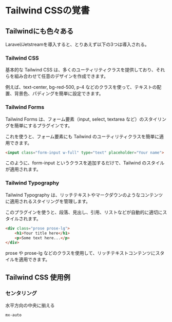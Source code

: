 # Tailwind CSSの覚書

## Tailwindにも色々ある

Laravel/Jetstreamを導入すると、とりあえず以下の3つは導入される。

### Tailwind CSS

基本的な Tailwind CSS は、多くのユーティリティクラスを提供しており、それらを組み合わせて任意のデザインを作成できます。

例えば、text-center, bg-red-500, p-4 などのクラスを使って、テキストの配置、背景色、パディングを簡単に設定できます。

### Tailwind Forms

Tailwind Forms は、フォーム要素（input, select, textarea など）のスタイリングを簡単にするプラグインです。

これを使うと、フォーム要素にも Tailwind のユーティリティクラスを簡単に適用できます。

```html
<input class="form-input w-full" type="text" placeholder="Your name">
```

このように、form-input というクラスを追加するだけで、Tailwind のスタイルが適用されます。

### Tailwind Typography

Tailwind Typography は、リッチテキストやマークダウンのようなコンテンツに適用されるスタイリングを管理します。

このプラグインを使うと、段落、見出し、引用、リストなどが自動的に適切にスタイルされます。

```html
<div class="prose prose-lg">
    <h1>Your title here</h1>
    <p>Some text here...</p>
</div>
```

prose や prose-lg などのクラスを使用して、リッチテキストコンテンツにスタイルを適用できます。

## Tailwind CSS 使用例

### センタリング

水平方向の中央に揃える

```css
mx-auto
```
